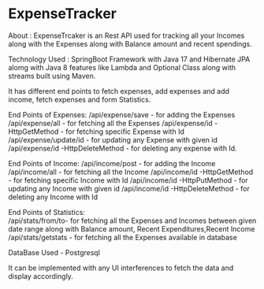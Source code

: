 # ExpenseTracker
About : ExpenseTrcaker is an Rest API used for tracking all your Incomes along with the Expenses along with Balance amount and recent spendings.

Technology Used : SpringBoot Framework with Java 17 and Hibernate JPA alomg with Java 8 features like Lambda and Optional Class along with streams built using Maven.

It has different end points to fetch expenses, add expenses and add income, fetch expenses and form Statistics.

End Points of Expenses:
   /api/expense/save - for adding the Expenses
   /api/expense/all - for fetching all the Expenses
   /api/expense/id -HttpGetMethod - for fetching specific Expense with Id
   /api/expense/update/id - for updating any Expense with given id
   /api/expense/id -HttpDeleteMethod - for deleting any expense with Id.
   
End Points of Income:
   /api/income/post - for adding the Income
   /api/income/all - for fetching all the Income
   /api/income/id -HttpGetMethod - for fetching specific Income with Id
   /api/income/id -HttpPutMethod - for updating any Income with given id
   /api/income/id -HttpDeleteMethod - for deleting any Income with Id
   
End Points of Statistics:  
   /api/stats/from/to- for fetching all the Expenses and Incomes between given date range along with Balance amount, Recent Expenditures,Recent Income
   /api/stats/getstats - for fetching all the Expenses available in database
   
DataBase Used -  Postgresql

It can be implemented with any UI interferences to fetch the data and display accordingly.
   
